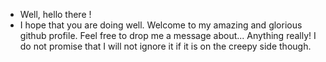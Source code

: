 - Well, hello there !
- I hope that you are doing well. Welcome to my amazing and glorious github profile. Feel free to drop me a message about... Anything really! I do not promise that I will not ignore it if it is on the creepy side though.

<!---
Optimistic-Pessimist/Optimistic-Pessimist is a ✨ special ✨ repository because its `README.md` (this file) appears on your GitHub profile.
You can click the Preview link to take a look at your changes.
--->
